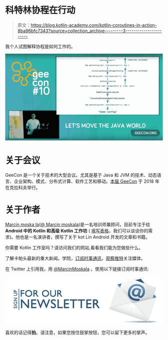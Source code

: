 # 科特林协程在行动

> 原文：<https://blog.kotlin-academy.com/kotlin-coroutines-in-action-8ba96bfc7343?source=collection_archive---------3----------------------->

我个人试图解释协程是如何工作的。

![](img/dc9aadec5f1233bb631f8ec8ee9ef57d.png)

# 关于会议

GeeCon 是一个关于技术的大型会议。尤其是基于 Java 和 JVM 的技术、动态语言、企业架构、模式、分布式计算、软件工艺和移动。[本届 GeeCon](https://2018.geecon.org/) 于 2018 年在克拉科夫举行。

# 关于作者

[Marcin moska la](http://marcinmoskala.com/)([@ Marcin moskala](https://twitter.com/marcinmoskala))是一名培训师兼顾问，目前专注于给**Android 中的 Kotlin 和高级 Kotlin 工作坊** ( [填写表格](https://marcinmoskala.typeform.com/to/iwKnN9)，我们可以谈谈你的需求)。他也是一名演讲者，撰写了关于 kot Lin Android 开发的文章和书籍。

你需要 Kotlin 工作室吗？请访问我们的网站,看看我们能为您做些什么。

了解卡帕头最新的重大新闻。学院，[订阅时事通讯](https://kotlin-academy.us17.list-manage.com/subscribe?u=5d3a48e1893758cb5be5c2919&id=d2ba84960a)，[观察推特](https://twitter.com/ktdotacademy)关注媒体。

在 Twitter 上引用我，用 [@MarcinMoskala](https://twitter.com/marcinmoskala) 。使用以下链接订阅时事通讯:

[![](img/5ce68714efe3efc036e06786166954ff.png)](http://eepurl.com/diMmGv)

喜欢的话记得**拍**。请注意，如果您按住鼓掌按钮，您可以留下更多的掌声。
